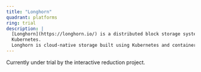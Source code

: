 ```yaml
---
title: "Longhorn"
quadrant: platforms
ring: trial
description: |
  [Longhorn](https://longhorn.io/) is a distributed block storage system for
  Kubernetes.
  Longhorn is cloud-native storage built using Kubernetes and container primitives.
---
```


Currently under trial by the interactive reduction project.
